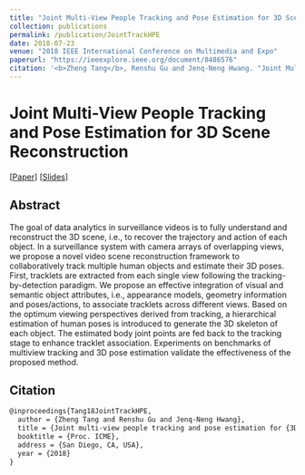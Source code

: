 ```yaml
---
title: "Joint Multi-View People Tracking and Pose Estimation for 3D Scene Reconstruction"
collection: publications
permalink: /publication/JointTrackHPE
date: 2018-07-23
venue: "2018 IEEE International Conference on Multimedia and Expo"
paperurl: "https://ieeexplore.ieee.org/document/8486576"
citation: '<b>Zheng Tang</b>, Renshu Gu and Jenq-Neng Hwang. "Joint Multi-View People Tracking and Pose Estimation for 3D Scene Reconstruction". <i>2018 IEEE International Conference on Multimedia and Expo (ICME 2018)</i>. 2018.'
---
```


# Joint Multi-View People Tracking and Pose Estimation for 3D Scene Reconstruction

[<a href="https://ieeexplore.ieee.org/document/8486576">Paper</a>]
[<a href="http://zhengthomastang.github.io/files/JointTrackHPE_slides.pdf">Slides</a>]

## Abstract
The goal of data analytics in surveillance videos is to fully understand and reconstruct the 3D scene, i.e., to recover the trajectory and action of each object. In a surveillance system with camera arrays of overlapping views, we propose a novel video scene reconstruction framework to collaboratively track multiple human objects and estimate their 3D poses. First, tracklets are extracted from each single view following the tracking-by-detection paradigm. We propose an effective integration of visual and semantic object attributes, i.e., appearance models, geometry information and poses/actions, to associate tracklets across different views. Based on the optimum viewing perspectives derived from tracking, a hierarchical estimation of human poses is introduced to generate the 3D skeleton of each object. The estimated body joint points are fed back to the tracking stage to enhance tracklet association. Experiments on benchmarks of multiview tracking and 3D pose estimation validate the effectiveness of the proposed method.

## Citation
```latex
@inproceedings{Tang18JointTrackHPE,  
  author = {Zheng Tang and Renshu Gu and Jenq-Neng Hwang},  
  title = {Joint multi-view people tracking and pose estimation for {3D} scene reconstruction},  
  booktitle = {Proc. ICME},  
  address = {San Diego, CA, USA},  
  year = {2018}  
}
